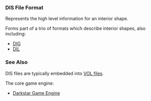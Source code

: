 ### DIS File Format

Represents the high level information for an interior shape.

Forms part of a trio of formats which describe interior shapes, also including:
* [DIG](DIG.md)
* [DIL](DIL.md)

### See Also

DIS files are typically embedded into [VOL files](VOL).

The core game engine:
* [Darkstar Game Engine](darkstar.md)